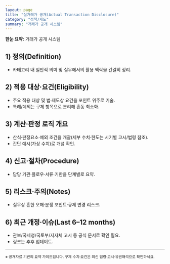 ```yaml
---
layout: page
title: "실거래가 공개(Actual Transaction Disclosure)"
category: "정책/제도"
summary: "거래가 공개 시스템"
---
```


<link rel="stylesheet" href="{{ site.baseurl }}/assets/style.css">

<div class="note"><strong>한눈 요약:</strong> 거래가 공개 시스템</div>

## 1) 정의(Definition)
- 카테고리 내 일반적 의미 및 실무에서의 활용 맥락을 간결히 정리.

## 2) 적용 대상·요건(Eligibility)
- 주요 적용 대상 및 법·제도상 요건을 포인트 위주로 기술.
- 특례/예외는 구체 항목으로 분리해 혼동 최소화.

## 3) 계산·판정 로직 개요
- 산식·판정요소·예외 조건을 개괄(세부 수치·한도는 시기별 고시/법령 참조).
- 간단 예시(가상 수치)로 개념 확인.

## 4) 신고·절차(Procedure)
- 담당 기관·플로우·서류·기한을 단계별로 요약.

## 5) 리스크·주의(Notes)
- 실무상 흔한 오해·분쟁 포인트·규제 변경 리스크.

## 6) 최근 개정·이슈(Last 6–12 months)
- 관보/국세청/국토부/지자체 고시 등 공식 문서로 확인 필요.
- 링크는 추후 업데이트.

---
<small class="small">※ 공개자료 기반의 요약 가이드입니다. 구체 수치·요건은 최신 법령·고시·유권해석으로 확인하세요.</small>
